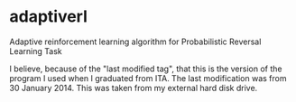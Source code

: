 # adaptiverl
Adaptive reinforcement learning algorithm for Probabilistic Reversal Learning Task

I believe, because of the "last modified tag", that this is the version of the program I used when I graduated from ITA. The last modification was from 30 January 2014. This was taken from my external hard disk drive.
